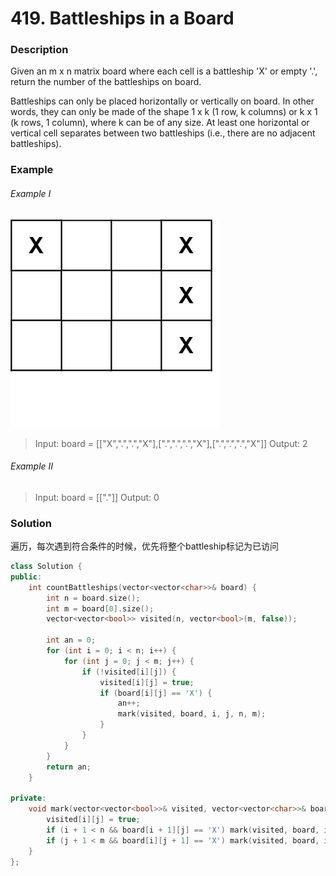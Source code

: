 # 419. Battleships in a Board

### Description

Given an m x n matrix board where each cell is a battleship 'X' or empty '.', return the number of the battleships on board.

Battleships can only be placed horizontally or vertically on board. In other words, they can only be made of the shape 1 x k (1 row, k columns) or k x 1 (k rows, 1 column), where k can be of any size. At least one horizontal or vertical cell separates between two battleships (i.e., there are no adjacent battleships).

### Example 

###### Example I

![](./image.png)

> Input: board = [["X",".",".","X"],[".",".",".","X"],[".",".",".","X"]]
> Output: 2

###### Example II

> Input: board = [["."]]
> Output: 0

### Solution

遍历，每次遇到符合条件的时候，优先将整个battleship标记为已访问

```c++
class Solution {
public:
    int countBattleships(vector<vector<char>>& board) {
        int n = board.size();
        int m = board[0].size();
        vector<vector<bool>> visited(n, vector<bool>(m, false));

        int an = 0;
        for (int i = 0; i < n; i++) {
            for (int j = 0; j < m; j++) {
                if (!visited[i][j]) {
                    visited[i][j] = true;
                    if (board[i][j] == 'X') {
                        an++;
                        mark(visited, board, i, j, n, m);
                    }
                }
            }
        }
        return an;
    }

private:
    void mark(vector<vector<bool>>& visited, vector<vector<char>>& board, int i, int j, int n, int m) {
        visited[i][j] = true;
        if (i + 1 < n && board[i + 1][j] == 'X') mark(visited, board, i + 1, j, n, m);
        if (j + 1 < m && board[i][j + 1] == 'X') mark(visited, board, i, j + 1, n, m);
    }
};
```
